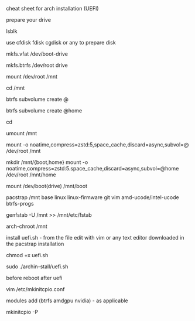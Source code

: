 cheat sheet for arch installation (UEFI)

prepare your drive

lsblk

use cfdisk fdisk cgdisk or any to prepare disk

mkfs.vfat /dev/boot-drive

mkfs.btrfs /dev/root drive

mount /dev/root /mnt

cd /mnt

btrfs subvolume create @

btrfs subvolume create @home

cd

umount /mnt

mount -o noatime,compress=zstd:5,space_cache,discard=async,subvol=@ /dev/root /mnt

mkdir /mnt/{boot,home}
mount -o noatime,compress=zstd:5.space_cache,discard=async,subvol=@home /dev/root /mnt/home

mount /dev/boot(drive) /mnt/boot

pacstrap /mnt base linux linux-firmware git vim amd-ucode/intel-ucode btrfs-progs

genfstab -U /mnt >> /mnt/etc/fstab

arch-chroot /mnt

install uefi.sh - from the file edit with vim or any text editor downloaded in the pacstrap installation

chmod +x uefi.sh

sudo ./archin-stall/uefi.sh

before reboot after uefi


vim /etc/mkinitcpio.conf

modules add (btrfs amdgpu nvidia) - as applicable

mkinitcpio -P

